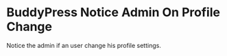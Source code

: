 # BuddyPress Notice Admin On Profile Change #
Notice the admin if an user change his profile settings.